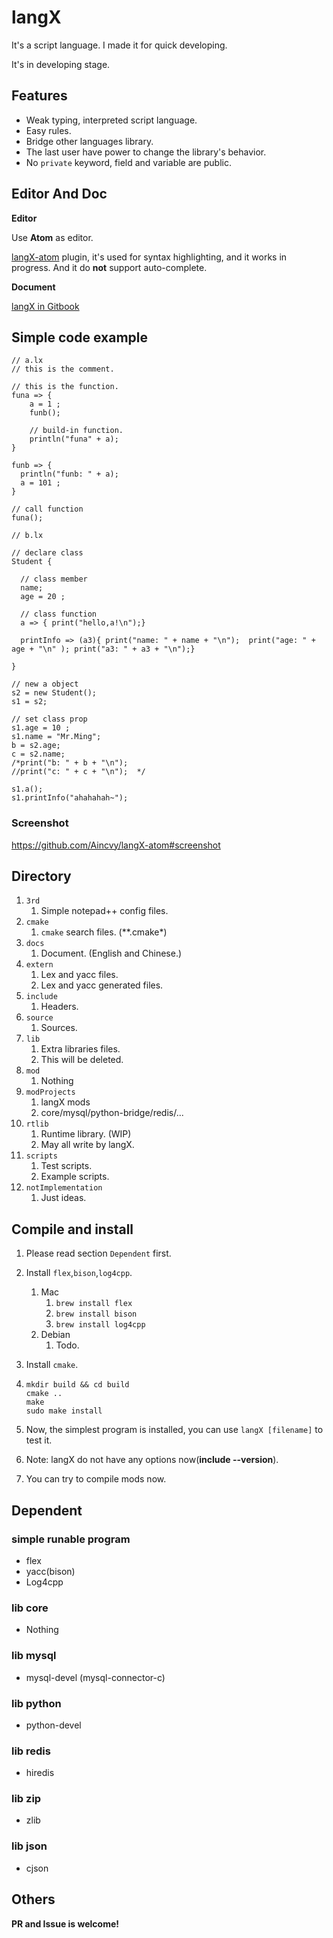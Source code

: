 # langX

It's a script language. I made it for quick developing.

It's in developing stage.



## Features

- Weak typing, interpreted script language.
- Easy rules.
- Bridge other languages library.
- The last user have power to change the library's behavior.
- No `private` keyword, field and variable are public.



## Editor And Doc

**Editor**

Use **Atom** as editor.

[langX-atom](https://github.com/Aincvy/langX-atom.git) plugin, it's used for syntax highlighting, and it works in progress. And it do **not** support auto-complete.

**Document**

[langX in Gitbook](https://aincvy.gitbook.io/langx/v/dev/langs)



## Simple code example

```
// a.lx
// this is the comment.

// this is the function.
funa => {
	a = 1 ;
	funb();

	// build-in function.
	println("funa" + a);
}

funb => {
  println("funb: " + a);
  a = 101 ;
}

// call function
funa();

```



```
// b.lx

// declare class
Student {

  // class member
  name;
  age = 20 ;

  // class function
  a => { print("hello,a!\n");}

  printInfo => (a3){ print("name: " + name + "\n");  print("age: " + age + "\n" ); print("a3: " + a3 + "\n");}

}

// new a object
s2 = new Student();
s1 = s2;

// set class prop
s1.age = 10 ;
s1.name = "Mr.Ming";
b = s2.age;
c = s2.name;
/*print("b: " + b + "\n");
//print("c: " + c + "\n");  */

s1.a();
s1.printInfo("ahahahah~");

```



### Screenshot

https://github.com/Aincvy/langX-atom#screenshot



## Directory

1. `3rd`
   1. Simple notepad++ config files.
2. `cmake`
   1. `cmake` search files. (**.cmake*)
3. `docs`
   1. Document. (English and Chinese.)
4. `extern`
   1. Lex and yacc files.
   2. Lex and yacc generated files.
5. `include`
   1. Headers.
6. `source`
   1. Sources.
7. `lib`
   1. Extra libraries files.
   2. This will be deleted.
8. `mod`
   1. Nothing
9. `modProjects`
   1. langX mods
   2. core/mysql/python-bridge/redis/...
10. `rtlib`
    1. Runtime library. (WIP)
    2. May all write by langX.
11. `scripts`
    1. Test scripts.
    2. Example scripts.
12. `notImplementation`
    1. Just ideas.



## Compile and install

1. Please read section `Dependent` first.

2. Install `flex`,`bison`,`log4cpp`.  

   1. Mac
      1. `brew install flex`
      2. `brew install bison`
      3. `brew install log4cpp`
   2. Debian
      1. Todo.

3. Install `cmake`.

4. ```shell
   mkdir build && cd build
   cmake ..
   make
   sudo make install 
   ```

5. Now, the simplest program is installed, you can use `langX [filename]` to test it.

6. Note: langX do not have any options now(**include --version**).

7. You can try to compile mods now. 



## Dependent

### simple runable program

- flex
- yacc(bison)
- Log4cpp

### lib core

- Nothing



### lib mysql

- mysql-devel (mysql-connector-c)



### lib python

- python-devel



### lib redis

- hiredis



### lib zip

- zlib



### lib json

- cjson



## Others

**PR and Issue is welcome!**

